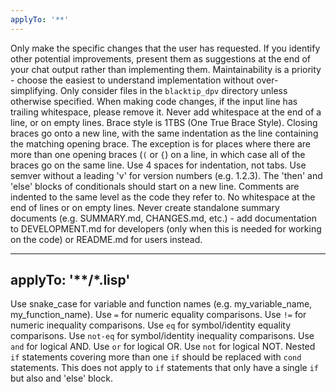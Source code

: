 ```yaml
---
applyTo: '**'
---
```

Only make the specific changes that the user has requested. If you identify other potential improvements, present them as suggestions at the end of your chat output rather than implementing them.
Maintainability is a priority - choose the easiest to  understand implementation without over-simplifying.
Only consider files in the `blacktip_dpv` directory unless otherwise specified.
When making code changes, if the input line has trailing whitespace, please remove it.
Never add whitespace at the end of a line, or on empty lines.
Brace style is 1TBS (One True Brace Style).
Closing braces go onto a new line, with the same indentation as the line containing the matching opening brace. The exception is for places where there are more than one opening braces (`(` or `{`) on a line, in which case all of the braces go on the same line.
Use 4 spaces for indentation, not tabs.
Use semver without a leading 'v' for version numbers (e.g. 1.2.3).
The 'then' and 'else' blocks of conditionals should start on a new line.
Comments are indented to the same level as the code they refer to.
No whitespace at the end of lines or on empty lines.
Never create standalone summary documents (e.g. SUMMARY.md, CHANGES.md, etc.) - add documentation to DEVELOPMENT.md for developers (only when this is needed for working on the code) or README.md for users instead.

---
applyTo: '**/*.lisp'
---
Use snake_case for variable and function names (e.g. my_variable_name, my_function_name).
Use `=` for numeric equality comparisons.
Use `!=` for numeric inequality comparisons.
Use `eq` for symbol/identity equality comparisons.
Use `not-eq` for symbol/identity inequality comparisons.
Use `and` for logical AND.
Use `or` for logical OR.
Use `not` for logical NOT.
Nested `if` statements covering more than one `if` should be replaced with `cond` statements. This does not apply to `if` statements that only have a single `if` but also and 'else' block.
